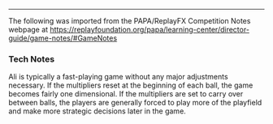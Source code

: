 ***
The following was imported from the PAPA/ReplayFX Competition Notes webpage at https://replayfoundation.org/papa/learning-center/director-guide/game-notes/#GameNotes
### Tech Notes
            
Ali is typically a fast-playing game without any major adjustments necessary. If the multipliers reset at the beginning of each ball, the game becomes fairly one dimensional. If the multipliers are set to carry over between balls, the players are generally forced to play more of the playfield and make more strategic decisions later in the game.
